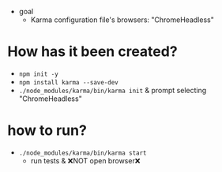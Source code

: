 * goal
  * Karma configuration file's browsers: "ChromeHeadless"

# How has it been created?
* `npm init -y`
* `npm install karma --save-dev`
* `./node_modules/karma/bin/karma init` & prompt selecting "ChromeHeadless"

# how to run?
* `./node_modules/karma/bin/karma start`
  * run tests & ❌NOT open browser❌
